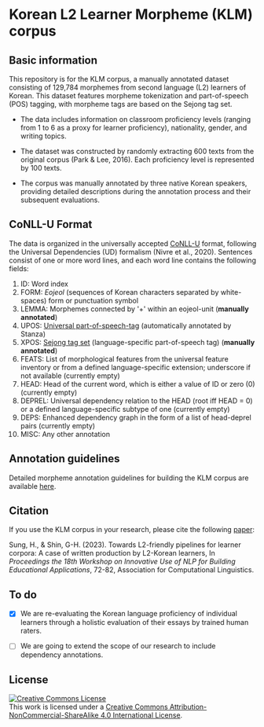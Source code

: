 # Korean L2 Learner Morpheme (KLM) corpus 


## Basic information

This repository is for the KLM corpus, a manually annotated dataset consisting of 129,784 morphemes from second language (L2) learners of Korean. This dataset features morpheme tokenization and part-of-speech (POS) tagging, with morpheme tags are based on the Sejong tag set.

- The data includes information on classroom proficiency levels (ranging from 1 to 6 as a proxy for learner proficiency), nationality, gender, and writing topics.

- The dataset was constructed by randomly extracting 600 texts from the original corpus (Park & Lee, 2016). Each proficiency level is represented by 100 texts.

- The corpus was manually annotated by three native Korean speakers, providing detailed descriptions during the annotation process and their subsequent evaluations.

## CoNLL-U Format

The data is organized in the universally accepted [CoNLL-U](https://universaldependencies.org/format.html) format, following the Universal Dependencies (UD) formalism (Nivre et al., 2020). Sentences consist of one or more word lines, and each word line contains the following fields:

1. ID: Word index
2. FORM: *Eojeol* (sequences of Korean characters separated by white-spaces) form or punctuation symbol 
3. LEMMA: Morphemes connected by '+' within an eojeol-unit (**manually annotated**)
4. UPOS: [Universal part-of-speech-tag](https://universaldependencies.org/u/pos/index.html) (automatically annotated by Stanza)
5. XPOS: [Sejong tag set](https://nlpxl2korean.github.io/KLM-corpus/sejong) (language-specific part-of-speech tag) (**manually annotated**)
6. FEATS: List of morphological features from the universal feature inventory or from a defined language-specific extension; underscore if not available (currently empty)
7. HEAD: Head of the current word, which is either a value of ID or zero (0) (currently empty)
8. DEPREL: Universal dependency relation to the HEAD (root iff HEAD = 0) or a defined language-specific subtype of one (currently empty)
9. DEPS: Enhanced dependency graph in the form of a list of head-deprel pairs (currently empty)
10. MISC: Any other annotation


## Annotation guidelines

Detailed morpheme annotation guidelines for building the KLM corpus are available [here](https://nlpxl2korean.github.io/KLM-corpus/annotations).


## Citation

If you use the KLM corpus in your research, please cite the following [paper](https://aclanthology.org/2023.bea-1.6.pdf):

Sung, H., & Shin, G-H. (2023). Towards L2-friendly pipelines for learner corpora: A case of written production by L2-Korean learners, In *Proceedings the 18th Workshop on Innovative Use of NLP for Building Educational Applications*, 72-82, Association for Computational Linguistics.

## To do 

- [x] We are re-evaluating the Korean language proficiency of individual learners through a holistic evaluation of their essays by trained human raters.
- [ ] We are going to extend the scope of our research to include dependency annotations.


## License
<a rel="license" href="http://creativecommons.org/licenses/by-nc-sa/4.0/"><img alt="Creative Commons License" style="border-width:0" src="https://i.creativecommons.org/l/by-nc-sa/4.0/88x31.png" /></a><br />This work is licensed under a <a rel="license" href="http://creativecommons.org/licenses/by-nc-sa/4.0/">Creative Commons Attribution-NonCommercial-ShareAlike 4.0 International License</a>.

